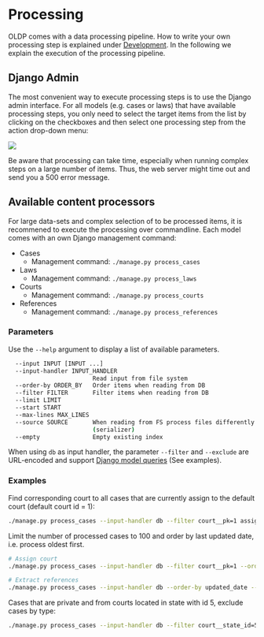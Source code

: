 # Processing

OLDP comes with a data processing pipeline. How to write your own processing step is explained under [Development](development).
In the following we explain the execution of the processing pipeline.


## Django Admin

The most convenient way to execute processing steps is to use the Django admin interface.
For all models (e.g. cases or laws) that have available processing steps, you only need to select the target items
from the list by clicking on the checkboxes and then select one processing step from the action drop-down menu:

![](_static/admin_select_processing_step.png)

Be aware that processing can take time, especially when running complex steps on a large number of items.
Thus, the web server might time out and send you a 500 error message.

## Available content processors

For large data-sets and complex selection of to be processed items, it is recommened to execute the processing over commandline.
Each model comes with an own Django management command:

- Cases
  - Management command: `./manage.py process_cases`
- Laws
  - Management command: `./manage.py process_laws`
- Courts
  - Management command: `./manage.py process_courts`
- References
  - Management command: `./manage.py process_references`

### Parameters

Use the `--help` argument to display a list of available parameters.

```bash
  --input INPUT [INPUT ...]
  --input-handler INPUT_HANDLER
                        Read input from file system
  --order-by ORDER_BY   Order items when reading from DB
  --filter FILTER       Filter items when reading from DB
  --limit LIMIT
  --start START
  --max-lines MAX_LINES
  --source SOURCE       When reading from FS process files differently
                        (serializer)
  --empty               Empty existing index

```

When using `db` as input handler, the parameter `--filter` and `--exclude` are URL-encoded
and support [Django model queries](https://docs.djangoproject.com/en/2.1/topics/db/queries/) (See examples).


### Examples

Find corresponding court to all cases that are currently assign to the default court (default court id = 1):

```bash
./manage.py process_cases --input-handler db --filter court__pk=1 assign_court
```

Limit the number of processed cases to 100 and order by last updated date, i.e. process oldest first.

```bash
# Assign court
./manage.py process_cases --input-handler db --filter court__pk=1 --order-by updated_date --limit 100 assign_court

# Extract references
./manage.py process_cases --input-handler db --order-by updated_date --limit 100 extract_refs

```

Cases that are private and from courts located in state with id 5, exclude cases by type:

```bash
./manage.py process_cases --input-handler db --filter court__state_id=5&private=True --exclude type=Urteil all
```
